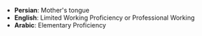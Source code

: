 - **Persian**: Mother's tongue
- **English**: Limited Working Proficiency or Professional Working
- **Arabic**: Elementary Proficiency
